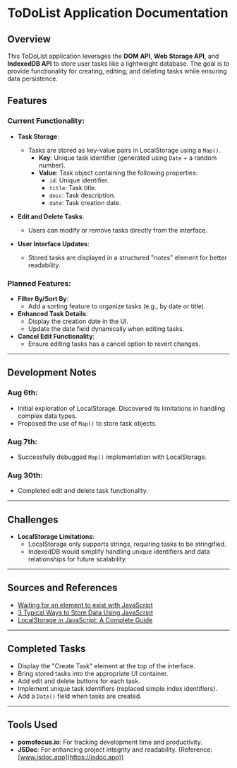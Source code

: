 # ToDoList Application Documentation  

## Overview  
This ToDoList application leverages the **DOM API**, **Web Storage API**, and **IndexedDB API** to store user tasks like a lightweight database. The goal is to provide functionality for creating, editing, and deleting tasks while ensuring data persistence.

## Features  
### Current Functionality:  
- **Task Storage**:  
  - Tasks are stored as key-value pairs in LocalStorage using a `Map()`.  
    - **Key**: Unique task identifier (generated using `Date` + a random number).  
    - **Value**: Task object containing the following properties:  
      - `id`: Unique identifier.  
      - `title`: Task title.  
      - `desc`: Task description.  
      - `date`: Task creation date.  

- **Edit and Delete Tasks**:  
  - Users can modify or remove tasks directly from the interface.  

- **User Interface Updates**:  
  - Stored tasks are displayed in a structured "notes" element for better readability.

### Planned Features:  
- **Filter By/Sort By**:  
  - Add a sorting feature to organize tasks (e.g., by date or title).  
- **Enhanced Task Details**:  
  - Display the creation date in the UI.  
  - Update the date field dynamically when editing tasks.  
- **Cancel Edit Functionality**:  
  - Ensure editing tasks has a cancel option to revert changes.

---

## Development Notes  

### Aug 6th:  
- Initial exploration of LocalStorage. Discovered its limitations in handling complex data types.  
- Proposed the use of `Map()` to store task objects.  

### Aug 7th:  
- Successfully debugged `Map()` implementation with LocalStorage.  

### Aug 30th:  
- Completed edit and delete task functionality.  

---

## Challenges  
- **LocalStorage Limitations**:  
  - LocalStorage only supports strings, requiring tasks to be stringified.  
  - IndexedDB would simplify handling unique identifiers and data relationships for future scalability.  

---

## Sources and References  
- [Waiting for an element to exist with JavaScript](https://www.basedash.com/blog/waiting-for-an-element-to-exist-with-javascript)  
- [3 Typical Ways to Store Data Using JavaScript](https://dev.to/stevealila/3-typical-ways-to-store-data-using-javascript-1m1f)  
- [LocalStorage in JavaScript: A Complete Guide](https://blog.logrocket.com/localstorage-javascript-complete-guide/#storing-setting-objects)  

---

## Completed Tasks  
- Display the "Create Task" element at the top of the interface.  
- Bring stored tasks into the appropriate UI container.  
- Add edit and delete buttons for each task.  
- Implement unique task identifiers (replaced simple index identifiers).  
- Add a `Date()` field when tasks are created.  

---

## Tools Used  
- **pomofocus.io**: For tracking development time and productivity.  
- **JSDoc**: For enhancing project integrity and readability. (Reference: [www.jsdoc.app](https://jsdoc.app))  


